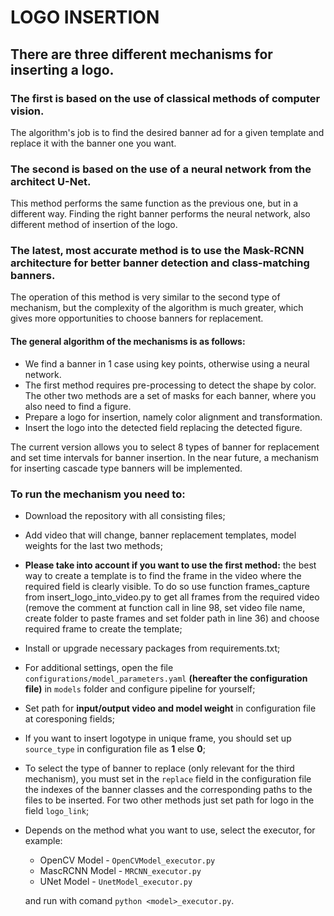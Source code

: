 # LOGO INSERTION

## There are three different mechanisms for inserting a logo.

### The first is based on the use of classical methods of computer vision.

The algorithm's job is to find the desired banner ad for a given template and replace it with the banner one you want.


### The second is based on the use of a neural network from the architect U-Net.

This method performs the same function as the previous one, but in a different way. Finding the right banner performs the neural network, also different method of insertion of the logo.

### The latest, most accurate method is to use the Mask-RCNN architecture for better banner detection and class-matching banners.

The operation of this method is very similar to the second type of mechanism, but the complexity of the algorithm is much greater, which gives more opportunities to choose banners for replacement.


#### The general algorithm of the mechanisms is as follows:
- We find a banner in 1 case using key points, otherwise using a neural network.
- The first method requires pre-processing to detect the shape by color. The other two methods are a set of masks for each banner, where you also need to find a figure.
- Prepare a logo for insertion, namely color alignment and transformation.
- Insert the logo into the detected field replacing the detected figure.


The current version allows you to select 8 types of banner for replacement and set time intervals for banner insertion. In the near future, a mechanism for inserting cascade type banners will be implemented.


### To run the mechanism you need to:
- Download the repository with all consisting files;

- Add video that will change, banner replacement templates, model weights for the last two methods;

- **Please take into account if you want to use the first method:** the best way to create a template is to find the frame in the video where the required field is clearly visible. To do so use function frames_capture from insert_logo_into_video.py to get all frames from the required video (remove the comment at function call in line 98, set video file name, create folder to paste frames and set folder path in line 36) and choose required frame to create the template;

- Install or upgrade necessary packages from requirements.txt;

- For additional settings, open the file ``` configurations/model_parameters.yaml ``` **(hereafter the configuration file)** in ```models``` folder and configure pipeline for yourself;

- Set path for **input/output video and model weight** in configuration file at coresponing fields;

- If you want to insert logotype in unique frame, you should set up ```source_type``` in configuration file as **1** else **0**;

- To select the type of banner to replace (only relevant for the third mechanism), you must set in the ```replace``` field in the configuration file the indexes of the banner classes and the corresponding paths to the files to be inserted. For two other methods just set path for logo in the field ```logo_link```;

- Depends on the method what you want to use, select the executor, for example:
  * OpenCV Model - ```OpenCVModel_executor.py```
  * MascRCNN Model - ```MRCNN_executor.py```
  * UNet Model - ```UnetModel_executor.py```

   and run with comand ```python <model>_executor.py```.
